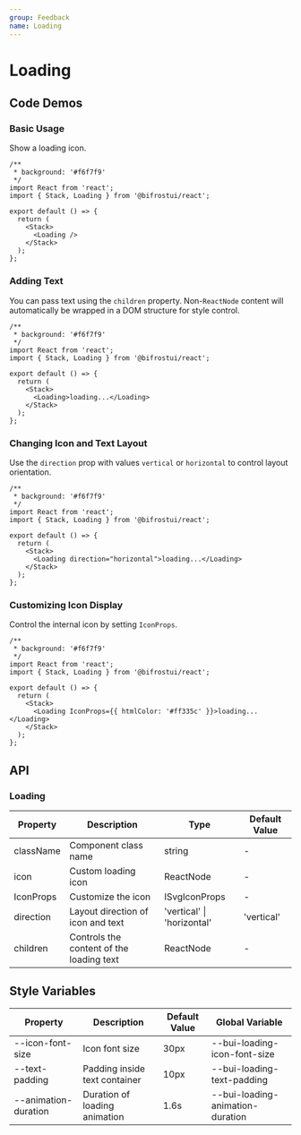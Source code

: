 ```yaml
---
group: Feedback
name: Loading
---
```


# Loading

## Code Demos

### Basic Usage

Show a loading icon.

```tsx
/**
 * background: '#f6f7f9'
 */
import React from 'react';
import { Stack, Loading } from '@bifrostui/react';

export default () => {
  return (
    <Stack>
      <Loading />
    </Stack>
  );
};
```

### Adding Text

You can pass text using the `children` property. Non-`ReactNode` content will automatically be wrapped in a DOM structure for style control.

```tsx
/**
 * background: '#f6f7f9'
 */
import React from 'react';
import { Stack, Loading } from '@bifrostui/react';

export default () => {
  return (
    <Stack>
      <Loading>loading...</Loading>
    </Stack>
  );
};
```

### Changing Icon and Text Layout

Use the `direction` prop with values `vertical` or `horizontal` to control layout orientation.

```tsx
/**
 * background: '#f6f7f9'
 */
import React from 'react';
import { Stack, Loading } from '@bifrostui/react';

export default () => {
  return (
    <Stack>
      <Loading direction="horizontal">loading...</Loading>
    </Stack>
  );
};
```

### Customizing Icon Display

Control the internal icon by setting `IconProps`.

```tsx
/**
 * background: '#f6f7f9'
 */
import React from 'react';
import { Stack, Loading } from '@bifrostui/react';

export default () => {
  return (
    <Stack>
      <Loading IconProps={{ htmlColor: '#ff335c' }}>loading...</Loading>
    </Stack>
  );
};
```

## API

### Loading

| Property  | Description                              | Type                       | Default Value |
| --------- | ---------------------------------------- | -------------------------- | ------------- |
| className | Component class name                     | string                     | -             |
| icon      | Custom loading icon                      | ReactNode                  | -             |
| IconProps | Customize the icon                       | ISvgIconProps              | -             |
| direction | Layout direction of icon and text        | 'vertical' \| 'horizontal' | 'vertical'    |
| children  | Controls the content of the loading text | ReactNode                  | -             |

## Style Variables

| Property             | Description                   | Default Value | Global Variable                  |
| -------------------- | ----------------------------- | ------------- | -------------------------------- |
| --icon-font-size     | Icon font size                | 30px          | --bui-loading-icon-font-size     |
| --text-padding       | Padding inside text container | 10px          | --bui-loading-text-padding       |
| --animation-duration | Duration of loading animation | 1.6s          | --bui-loading-animation-duration |
